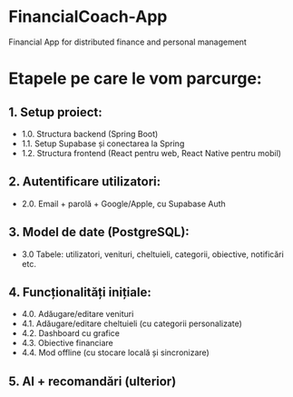# FinancialCoach-App
Financial App for distributed finance and personal management

# Etapele pe care le vom parcurge:
## 1. Setup proiect:
  - 1.0. Structura backend (Spring Boot)
  - 1.1. Setup Supabase și conectarea la Spring
  - 1.2. Structura frontend (React pentru web, React Native pentru mobil)
## 2. Autentificare utilizatori:
 - 2.0. Email + parolă + Google/Apple, cu Supabase Auth
## 3. Model de date (PostgreSQL):
 - 3.0 Tabele: utilizatori, venituri, cheltuieli, categorii, obiective, notificări etc.
## 4. Funcționalități inițiale:
 - 4.0. Adăugare/editare venituri
 - 4.1. Adăugare/editare cheltuieli (cu categorii personalizate)
 - 4.2. Dashboard cu grafice
 - 4.3. Obiective financiare
 - 4.4. Mod offline (cu stocare locală și sincronizare)
## 5. AI + recomandări (ulterior)


